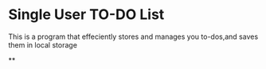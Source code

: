 # Single User TO-DO List
This is a program that effeciently stores and manages you to-dos,and saves them in local storage

**
